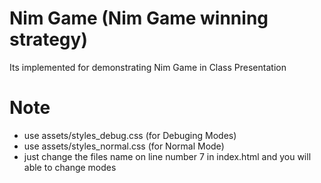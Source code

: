 # Nim Game (Nim Game winning strategy)
Its implemented for demonstrating Nim Game in Class Presentation
# Note
* use assets/styles_debug.css (for Debuging Modes)
* use assets/styles_normal.css (for Normal Mode)
* just change the files name on line number 7 in index.html and you will able to change modes
